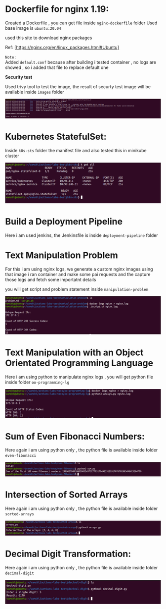 # Dockerfile for nginx 1.19:

Created a Dockerfile , you can get file inside `nginx-dockerfile` folder
Used base image is `ubuntu:20.04`

used this site to download nginx packages 

Ref: [https://nginx.org/en/linux_packages.html#Ubuntu]

`Note:`                        
  Added `default.conf` because after building i tested container , no logs are showed , so i added that file to replace default one

**Security test**

Used trivy tool to test the image, the result of securty test image will be available inside `images` folder

![](./images/trivy-result.png)

# Kubernetes StatefulSet:

Inside `k8s-sts` folder the  manifest file and also tested this in minikube cluster
   

![](./images/minikube-deployment.png)



# Build a Deployment Pipeline

Here i am used jenkins, the Jenkinsfile is inside `deployment-pipeline` folder

# Text Manipulation Problem

For this i am using nginx logs, we generate a custom nginx images using that image i ran container and make some pai requests and the capture those logs and fetch some importatnt details

you will get script and problem statement inside `manipulation-problem`

![](./images/awk-sed.png)


# Text Manipulation with an Object Orientated Programming Language

Here i am using python to manipulate nginx logs , you will get python file inside folder `oo-programming-lg`

![](./images/oo-lg-python.png)

# Sum of Even Fibonacci Numbers:

Here again i am using python only , the python file is available inside folder `even-fibonacci`

![](./images/even-fibonacci.png)

# Intersection of Sorted Arrays

Here again i am using python only , the python file is available inside folder `sorted-arrays`

![](./images/sorted-arrays.png)

# Decimal Digit Transformation:

Here again i am using python only , the python file is available inside folder `decimal-digit`

![](./images/decima-digit.png)